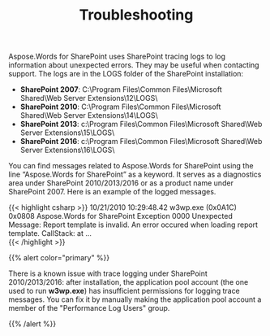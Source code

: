﻿---
title: Troubleshooting
description: "This page describes possible way find more details in case of issues."
type: docs
weight: 40
url: /sharepoint/troubleshooting/
---

Aspose.Words for SharePoint uses SharePoint tracing logs to log information about unexpected errors. They may be useful when contacting support. The logs are in the LOGS folder of the SharePoint installation:

- **SharePoint 2007**: C:\Program Files\Common Files\Microsoft Shared\Web Server Extensions\12\LOGS\
- **SharePoint 2010**: C:\Program Files\Common Files\Microsoft Shared\Web Server Extensions\14\LOGS\
- **SharePoint 2013**: c:\Program Files\Common Files\Microsoft Shared\Web Server Extensions\15\LOGS\
- **SharePoint 2016**: c:\Program Files\Common Files\Microsoft Shared\Web Server Extensions\16\LOGS\

You can find messages related to Aspose.Words for SharePoint using the line “Aspose.Words for SharePoint” as a keyword. It serves as a diagnostics area under SharePoint 2010/2013/2016 or as a product name under SharePoint 2007. Here is an example of the logged messages.

{{< highlight csharp >}}
10/21/2010 10:29:48.42 	w3wp.exe (0x0A1C) 
                       	0x0808	Aspose.Words for SharePoint   	Exception 
                     	0000	Unexpected	Message: Report template is invalid. An error occured when loading report template. CallStack:    at 
...  
{{< /highlight >}}

{{% alert color="primary" %}} 

There is a known issue with trace logging under SharePoint 2010/2013/2016: after installation, the application pool account (the one used to run **w3wp.exe**) has insufficient permissions for logging trace messages. You can fix it by manually making the application pool account a member of the "Performance Log Users" group.

{{% /alert %}}

